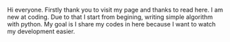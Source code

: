 Hi everyone. Firstly thank you to visit my page and thanks to read here. I am new at coding. Due to that I start from begining, writing simple algorithm with python.
My goal is I share my codes in here because I want to watch my development easier. 
